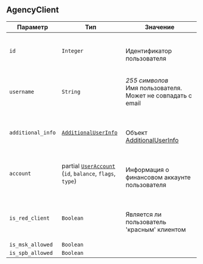 
## AgencyClient


<table>
    <thead>
        <tr><th>Параметр</th><th>Тип</th><th>Значение</th></tr>
    </thead>
    <tbody>
        <tr>
            <td><code>id</code></td>
            <td><code>Integer</code></td>
            <td><p><br />Идентификатор пользователя</p></td>
        </tr><tr>
            <td><code>username</code></td>
            <td><code>String</code></td>
            <td><p><em>255 символов</em> <br />Имя пользователя. Может не совпадать с email</p></td>
        </tr><tr>
            <td><code>additional_info</code></td>
            <td><a href="additionaluserinfo.md"><code>AdditionalUserInfo</code></a></td>
            <td><p><br />Объект <a href="#object_additionaluserinfo">AdditionalUserInfo</a></p></td>
        </tr><tr>
            <td><code>account</code></td>
            <td>partial <a href="useraccount.md"><code>UserAccount</code></a><br />
(<code>id</code>, <code>balance</code>, <code>flags</code>, <code>type</code>)
</td>
            <td><p><br />Информация о финансовом аккаунте пользователя</p></td>
        </tr><tr>
            <td><code>is_red_client</code></td>
            <td><code>Boolean</code></td>
            <td><p><br />Является ли пользователь 'красным' клиентом</p></td>
        </tr><tr>
            <td><code>is_msk_allowed</code></td>
            <td><code>Boolean</code></td>
            <td></td>
        </tr><tr>
            <td><code>is_spb_allowed</code></td>
            <td><code>Boolean</code></td>
            <td></td>
        </tr>
    </tbody>
</table>